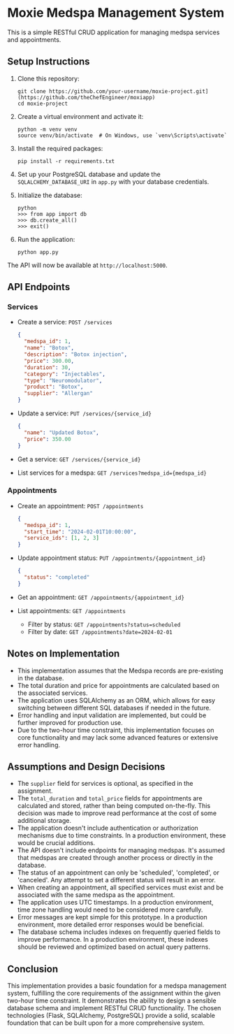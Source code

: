 # Moxie Medspa Management System

This is a simple RESTful CRUD application for managing medspa services and appointments.

## Setup Instructions

1. Clone this repository:
   ```
   git clone https://github.com/your-username/moxie-project.git](https://github.com/theChefEngineer/moxiapp)
   cd moxie-project
   ```

2. Create a virtual environment and activate it:
   ```
   python -m venv venv
   source venv/bin/activate  # On Windows, use `venv\Scripts\activate`
   ```

3. Install the required packages:
   ```
   pip install -r requirements.txt
   ```

4. Set up your PostgreSQL database and update the `SQLALCHEMY_DATABASE_URI` in `app.py` with your database credentials.

5. Initialize the database:
   ```
   python
   >>> from app import db
   >>> db.create_all()
   >>> exit()
   ```

6. Run the application:
   ```
   python app.py
   ```

The API will now be available at `http://localhost:5000`.

## API Endpoints

### Services

- Create a service: `POST /services`
  ```json
  {
    "medspa_id": 1,
    "name": "Botox",
    "description": "Botox injection",
    "price": 300.00,
    "duration": 30,
    "category": "Injectables",
    "type": "Neuromodulator",
    "product": "Botox",
    "supplier": "Allergan"
  }
  ```

- Update a service: `PUT /services/{service_id}`
  ```json
  {
    "name": "Updated Botox",
    "price": 350.00
  }
  ```

- Get a service: `GET /services/{service_id}`

- List services for a medspa: `GET /services?medspa_id={medspa_id}`

### Appointments

- Create an appointment: `POST /appointments`
  ```json
  {
    "medspa_id": 1,
    "start_time": "2024-02-01T10:00:00",
    "service_ids": [1, 2, 3]
  }
  ```

- Update appointment status: `PUT /appointments/{appointment_id}`
  ```json
  {
    "status": "completed"
  }
  ```

- Get an appointment: `GET /appointments/{appointment_id}`

- List appointments: `GET /appointments`
  - Filter by status: `GET /appointments?status=scheduled`
  - Filter by date: `GET /appointments?date=2024-02-01`

## Notes on Implementation

- This implementation assumes that the Medspa records are pre-existing in the database.
- The total duration and price for appointments are calculated based on the associated services.
- The application uses SQLAlchemy as an ORM, which allows for easy switching between different SQL databases if needed in the future.
- Error handling and input validation are implemented, but could be further improved for production use.
- Due to the two-hour time constraint, this implementation focuses on core functionality and may lack some advanced features or extensive error handling.

## Assumptions and Design Decisions

- The `supplier` field for services is optional, as specified in the assignment.
- The `total_duration` and `total_price` fields for appointments are calculated and stored, rather than being computed on-the-fly. This decision was made to improve read performance at the cost of some additional storage.
- The application doesn't include authentication or authorization mechanisms due to time constraints. In a production environment, these would be crucial additions.
- The API doesn't include endpoints for managing medspas. It's assumed that medspas are created through another process or directly in the database.
- The status of an appointment can only be 'scheduled', 'completed', or 'canceled'. Any attempt to set a different status will result in an error.
- When creating an appointment, all specified services must exist and be associated with the same medspa as the appointment.
- The application uses UTC timestamps. In a production environment, time zone handling would need to be considered more carefully.
- Error messages are kept simple for this prototype. In a production environment, more detailed error responses would be beneficial.
- The database schema includes indexes on frequently queried fields to improve performance. In a production environment, these indexes should be reviewed and optimized based on actual query patterns.

## Conclusion

This implementation provides a basic foundation for a medspa management system, fulfilling the core requirements of the assignment within the given two-hour time constraint. It demonstrates the ability to design a sensible database schema and implement RESTful CRUD functionality. The chosen technologies (Flask, SQLAlchemy, PostgreSQL) provide a solid, scalable foundation that can be built upon for a more comprehensive system.

